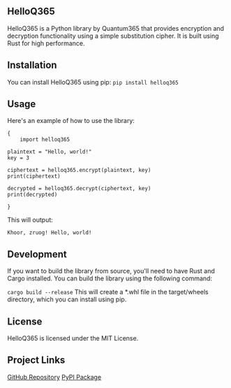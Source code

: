 ## HelloQ365
HelloQ365 is a Python library by Quantum365 that provides encryption and decryption functionality using a simple substitution cipher. It is built using Rust for high performance.

## Installation
You can install HelloQ365 using pip:
`` pip install helloq365 ``

## Usage
Here's an example of how to use the library:

```
{
    import helloq365 

plaintext = "Hello, world!"
key = 3

ciphertext = helloq365.encrypt(plaintext, key)
print(ciphertext)

decrypted = helloq365.decrypt(ciphertext, key)
print(decrypted) 

}
```
This will output:

``Khoor, zruog!
Hello, world! ``

## Development
If you want to build the library from source, you'll need to have Rust and Cargo installed. You can build the library using the following command:

`` cargo build --release ``
This will create a *.whl file in the target/wheels directory, which you can install using pip.

## License
HelloQ365 is licensed under the MIT License.

## Project Links
[GitHub Repository](https://github.com/svgvr8/helloq365)
[PyPI Package](https://pypi.org/project/helloq365/0.1.0/)